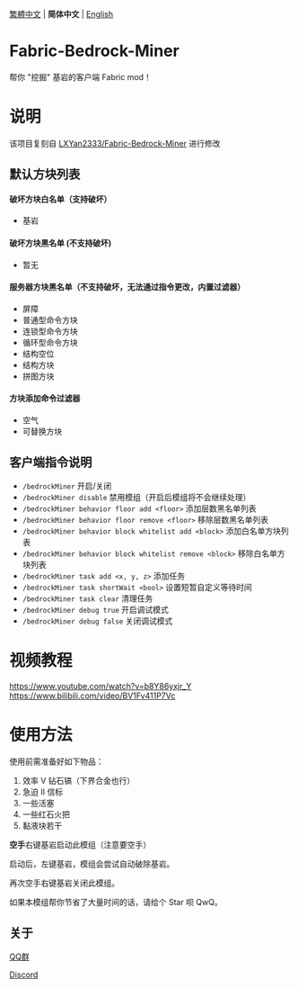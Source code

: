 [繁體中文](./README_TW.md) | **简体中文** | [English](./README_EN.md)

# Fabric-Bedrock-Miner

帮你 "挖掘" 基岩的客户端 Fabric mod！

# 说明

该项目复刻自 [LXYan2333/Fabric-Bedrock-Miner](https://github.com/LXYan2333/Fabric-Bedrock-Miner) 进行修改

## 默认方块列表

#### 破坏方块白名单（支持破坏）

- 基岩

#### 破坏方块黑名单 (不支持破坏)

- 暂无

#### 服务器方块黑名单（不支持破坏，无法通过指令更改，内置过滤器）

- 屏障
- 普通型命令方块
- 连锁型命令方块
- 循环型命令方块
- 结构空位
- 结构方块
- 拼图方块

#### 方块添加命令过滤器

- 空气
- 可替换方块

## 客户端指令说明

- `/bedrockMiner` 开启/关闭
- `/bedrockMiner disable` 禁用模组（开启后模组将不会继续处理）
- `/bedrockMiner behavior floor add <floor>` 添加层数黑名单列表
- `/bedrockMiner behavior floor remove <floor>` 移除层数黑名单列表
- `/bedrockMiner behavior block whitelist add <block>` 添加白名单方块列表
- `/bedrockMiner behavior block whitelist remove <block>` 移除白名单方块列表
- `/bedrockMiner task add <x, y, z>` 添加任务
- `/bedrockMiner task shortWait <bool>` 设置短暂自定义等待时间
- `/bedrockMiner task clear` 清理任务
- `/bedrockMiner debug true` 开启调试模式
- `/bedrockMiner debug false` 关闭调试模式

# 视频教程

https://www.youtube.com/watch?v=b8Y86yxjr_Y  
https://www.bilibili.com/video/BV1Fv411P7Vc

# 使用方法

使用前需准备好如下物品：

1. 效率 Ⅴ 钻石镐（下界合金也行）
2. 急迫 II 信标
3. 一些活塞
4. 一些红石火把
5. 黏液块若干

**空手**右键基岩启动此模组（注意要空手）

启动后，左键基岩，模组会尝试自动破除基岩。

再次空手右键基岩关闭此模组。

如果本模组帮你节省了大量时间的话，请给个 Star 呗 QwQ。

## 关于

[QQ群](https://qm.qq.com/q/lHXukQ3Ghk)

[Discord](https://discord.gg/9cpJG7Nt)
